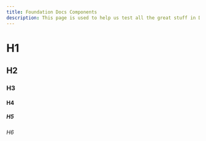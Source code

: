 ```yaml
---
title: Foundation Docs Components
description: This page is used to help us test all the great stuff in Docs.
---
```


<h1 class="docs-heading">H1</h1>
<h2 class="docs-heading">H2</h2>
<h3 class="docs-heading">H3</h3>
<h4 class="docs-heading">H4</h4>
<h5 class="docs-heading">H5</h5>
<h6 class="docs-heading">H6</h6>
